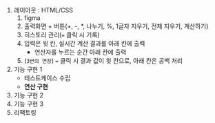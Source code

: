 1. 레이아웃 : HTML/CSS
   1. figma
   2. 출력화면 + 버튼(+, -, *, 나누기, %, 1글자 지우기, 전체 지우기, 계산하기)
   3. 히스토리 관리(`=` 클릭 시 기록)
   4. 입력은 윗 칸, 실시간 계산 결과를 아래 칸에 출력
      - 연산자를 누르는 순간 아래 칸에 출력
   5. (`3번의 연장`) `=` 클릭 시 결과 값이 윗 칸으로, 아래 칸은 공백 처리
2. 기능 구현 1
   - 테스트케이스 수립
   - **연산 구현**
3. 기능 구현 2
4. 기능 구현 3
5. 리팩토링
